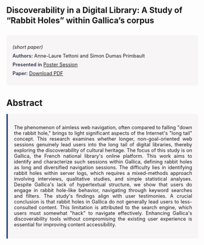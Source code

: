
<style>    
    h2 {
        margin-top: 0;
        margin-bottom: 1.5rem;
        line-height: 1.3;
    }
    
    h3 {
        margin-top: 2rem;
        margin-bottom: 1rem;
        font-size: 1.4rem;
        font-weight:bold;
    }
    
    .metadata {
        background-color: rgba(96,24,67,0.03);
        padding: 1rem;
        font-size:0.8rem;
        border-radius: 6px;
        margin-bottom: 2rem;
    }
    
    .metadata p {
        margin: 0.5rem 0;
    }
    
    .abstract {
        text-align: justify;
        font-size:0.8rem;
        padding: 1rem;
        background-color: rgba(96,24,67,0.03);
        border-left: 4px solid #2c5282;
        border-radius: 0 6px 6px 0;
    }
    
    strong {
        color: #2d3748;
        font-weight: 600;
    }
</style>
<main role="main">
<h2>Discoverability in a Digital Library: A Study of “Rabbit Holes” within Gallica’s corpus</h2>

<section class="metadata">
<p style='font-size:0.8rem'><i>(short paper)</i></p>
<p><strong>Authors:</strong> Anne-Laure Tettoni and Simon Dumas Primbault</p>
<p><strong>Presented in</strong> <a href="/programme/#postersession">Poster Session</a></p>
<p><strong>Paper:</strong> <a href="https://ceur-ws.org/Vol-3834/paper78.pdf">Download PDF</a></p>
</section>

<section>
<h3>Abstract</h3>
<div class="abstract">
<p>The phenomenon of aimless web navigation, often compared to falling "down the rabbit hole," brings to light significant aspects of the Internet's "long tail" concept. This research examines whether longer, non-goal-oriented web sessions genuinely lead users into the long tail of digital libraries, thereby exploring the discoverability of cultural heritage. The focus of this study is on Gallica, the French national library's online platform. This work aims to identify and characterize such sessions within Gallica, defining rabbit holes as long and diversified navigation sessions. The difficulty lies in identifying rabbit holes within server logs, which requires a mixed-methods approach involving interviews, qualitative studies, and simple statistical analyses. Despite Gallica's lack of hypertextual structure, we show that users do engage in rabbit hole-like behavior, navigating through keyword searches and filters. The study's findings align with user testimonies. A crucial conclusion is that rabbit holes in Gallica do not generally lead users to less-consulted content. This limitation is attributed to the search engine, which users must somewhat "hack" to navigate effectively. Enhancing Gallica's discoverability tools without compromising the existing user experience is essential for improving content accessibility.</p>
</div>
</section>
</main>